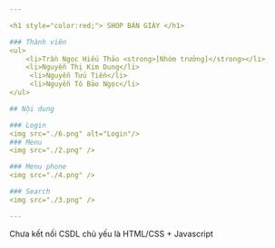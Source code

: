 ```yaml
---

<h1 style="color:red;"> SHOP BÁN GIÀY </h1>

### Thành viên
<ul>
    <li>Trần Ngọc Hiếu Thảo <strong>[Nhóm trưởng]</strong></li>
    <li>Nguyễn Thị Kim Dung</li>
     <li>Nguyễn Tửu Tiến</li>
     <li>Nguyễn Tô Bảo Ngọc</li>
</ul>

## Nội dung

### Login
<img src="./6.png" alt="Login"/>
### Menu
<img src="./2.png" />

### Menu phone
<img src="./4.png" />

### Search
<img src="./3.png" />

---
```

<p>Chưa kết nối CSDL chủ yếu là HTML/CSS + Javascript</p>
